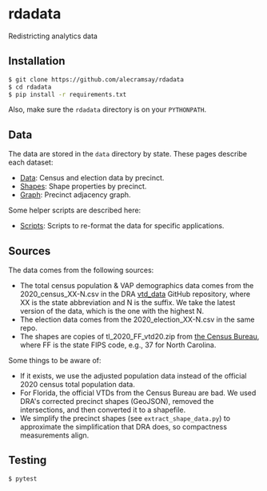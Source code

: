 # rdadata
Redistricting analytics data

## Installation

```bash
$ git clone https://github.com/alecramsay/rdadata
$ cd rdadata
$ pip install -r requirements.txt
```

Also, make sure the `rdadata` directory is on your `PYTHONPATH`.

## Data

The data are stored in the `data` directory by state.
These pages describe each dataset:

- [Data](./docs/data.md): Census and election data by precinct.
- [Shapes](./docs/shapes.md): Shape properties by precinct.
- [Graph](./docs/data.md): Precinct adjacency graph.

Some helper scripts are described here:

- [Scripts](./docs/scripts.md): Scripts to re-format the data for specific applications.

## Sources

The data comes from the following sources:

-   The total census population & VAP demographics data comes from the 2020_census_XX-N.csv
    in the DRA [vtd_data](https://github.com/dra2020/vtd_data) GitHub repository, 
    where XX is the state abbreviation and N is the suffix.
    We take the latest version of the data, which is the one with the highest N.
-   The election data comes from the 2020_election_XX-N.csv in the same repo.
-   The shapes are copies of tl_2020_FF_vtd20.zip from [the Census Bureau](https://www2.census.gov/geo/tiger/TIGER2020PL/LAYER), 
    where FF is the state FIPS code, e.g., 37 for North Carolina.

Some things to be aware of:

-   If it exists, we use the adjusted population data instead of the official 2020 census total population data. 
-   For Florida, the official VTDs from the Census Bureau are bad. 
    We used DRA's corrected precinct shapes (GeoJSON), removed the intersections, and then converted it to a shapefile.
-   We simplify the precinct shapes (see `extract_shape_data.py`) to approximate the simplification that DRA does, so compactness measurements align.

## Testing

```bash
$ pytest
```
